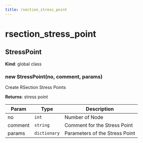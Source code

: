 ```yaml
---
title: rsection_stress_point
---
```


# rsection_stress_point

<a name="StressPoint"></a>

## StressPoint
**Kind**: global class  
<a name="new_StressPoint_new"></a>

### new StressPoint(no, comment, params)
Create RSection Stress Points

**Returns**: stress point  

| Param | Type | Description |
| --- | --- | --- |
| no | <code>int</code> | Number of Node |
| comment | <code>string</code> | Comment for the Stress Point |
| params | <code>dictionary</code> | Parameters of the Stress Point |

